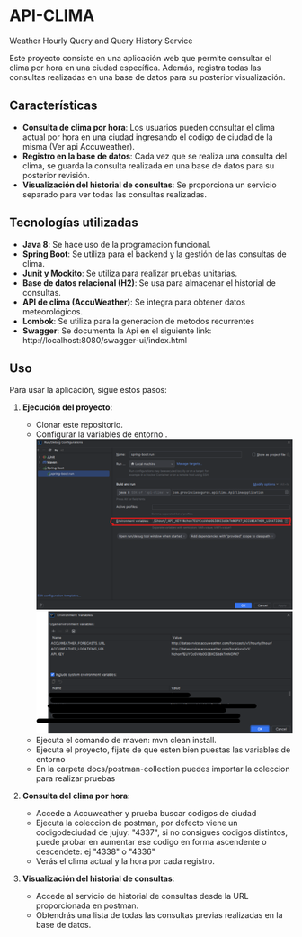 # API-CLIMA
Weather Hourly Query and Query History Service

Este proyecto consiste en una aplicación web que permite consultar el clima por hora en una ciudad específica. Además, registra todas las consultas realizadas en una base de datos para su posterior visualización.

## Características

- **Consulta de clima por hora**: Los usuarios pueden consultar el clima actual por hora en una ciudad ingresando el codigo de ciudad de la misma (Ver api Accuweather).
- **Registro en la base de datos**: Cada vez que se realiza una consulta del clima, se guarda la consulta realizada en una base de datos para su posterior revisión.
- **Visualización del historial de consultas**: Se proporciona un servicio separado para ver todas las consultas realizadas.

## Tecnologías utilizadas

- **Java 8**: Se hace uso de la programacion funcional.
- **Spring Boot**: Se utiliza para el backend y la gestión de las consultas de clima.
- **Junit y Mockito**: Se utiliza para realizar pruebas unitarias.
- **Base de datos relacional (H2)**: Se usa para almacenar el historial de consultas.
- **API de clima (AccuWeather)**: Se integra para obtener datos meteorológicos.
- **Lombok**: Se utiliza para la generacion de metodos recurrentes
- **Swagger**: Se documenta la Api en el siguiente link: http://localhost:8080/swagger-ui/index.html

## Uso

Para usar la aplicación, sigue estos pasos:

1. **Ejecución del proyecto**:
   - Clonar este repositorio.
   - Configurar la variables de entorno .
     ![Intellij](https://github.com/Arias-unlam/api-clima/blob/main/docs/img.png)
     ![Intellij](https://github.com/Arias-unlam/api-clima/blob/main/docs/img_1.png)
   - Ejecuta el comando de maven: mvn clean install.
   - Ejecuta el proyecto, fijate de que esten bien puestas las variables de entorno
   - En la carpeta docs/postman-collection puedes importar la coleccion para realizar pruebas
2. **Consulta del clima por hora**:
   - Accede a Accuweather y prueba buscar codigos de ciudad
   - Ejecuta la coleccion de postman, por defecto viene un codigodeciudad de jujuy: "4337", si no consigues codigos distintos, puede probar en aumentar ese codigo en forma ascendente o descendete: ej "4338" o "4336"
   - Verás el clima actual y la hora por cada registro.

3. **Visualización del historial de consultas**:
   - Accede al servicio de historial de consultas desde la URL proporcionada en postman.
   - Obtendrás una lista de todas las consultas previas realizadas en la base de datos.
